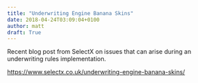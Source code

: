 ```yaml
---
title: "Underwriting Engine Banana Skins"
date: 2018-04-24T03:09:04+0100
author: matt
draft: True
---
```

Recent blog post from SelectX on issues that can arise during an underwriting rules implementation.

[ https://www.selectx.co.uk/underwriting-engine-banana-skins/ ]( https://www.selectx.co.uk/underwriting-engine-banana-skins/ )
